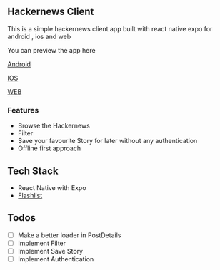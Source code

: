 ## Hackernews Client

This is a simple hackernews client app built with react native expo for android , ios and web

You can preview the app here

[Android]()

[IOS]()

[WEB](https://hnews-murex.vercel.app/)

### Features

- Browse the Hackernews
- Filter
- Save your favourite Story for later without any authentication
- Offline first approach

## Tech Stack

- React Native with Expo
- [Flashlist](https://www.github.com/shopify/flash-list)

## Todos

- [ ] Make a better loader in PostDetails
- [ ] Implement Filter
- [ ] Implement Save Story
- [ ] Implement Authentication
